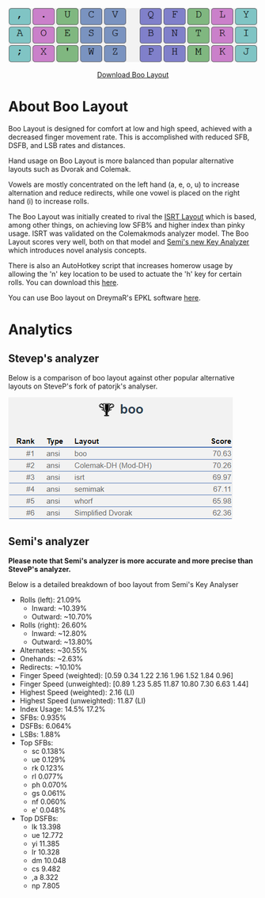 <img src="layout.png" alt="Boo Layout" class="center">

<p style="text-align: center;"><a href="https://ballerboo.github.io/boolayout/boo.zip">Download Boo Layout</a></p>


# About Boo Layout

Boo Layout is designed for comfort at low and high speed, achieved with a decreased finger movement rate. This is accomplished with reduced SFB, DSFB, and LSB rates and distances.

Hand usage on Boo Layout is more balanced than popular alternative layouts such as Dvorak and Colemak.

Vowels are mostly concentrated on the left hand (a, e, o, u) to increase alternation and reduce redirects, while one vowel is placed on the right hand (i) to increase rolls.

The Boo Layout was initially created to rival the [ISRT Layout](https://notgate.github.io/layout/) which is based, among other things, on achieving low SFB% and higher index than pinky usage. ISRT was validated on the Colemakmods analyzer model. The Boo Layout scores very well, both on that model and [Semi's new Key Analyzer](https://github.com/semilin/genkey) which introduces novel analysis concepts.

There is also an AutoHotkey script that increases homerow usage by allowing the 'n' key location to be used to actuate the 'h' key for certain rolls. You can download this [here](https://ballerboo.github.io/boolayout/boo_ahk.zip).

You can use Boo layout on DreymaR's EPKL software [here](https://github.com/DreymaR/BigBagKbdTrixPKL/tree/master/Layouts/Boo).

# Analytics

## Stevep's analyzer

Below is a comparison of boo layout against other popular alternative layouts on SteveP's fork of patorjk's analyser.

![](stevep.png)

## Semi's analyzer

**Please note that Semi's analyzer is more accurate and more precise than SteveP's analyzer.**

Below is a detailed breakdown of boo layout from Semi's Key Analyser

- Rolls (left): 21.09%
  - Inward: ~10.39%
  - Outward: ~10.70%
- Rolls (right): 26.60%
  - Inward: ~12.80%
  - Outward: ~13.80%
- Alternates: ~30.55%
- Onehands: ~2.63%
- Redirects: ~10.10%
- Finger Speed (weighted): [0.59 0.34 1.22 2.16 1.96 1.52 1.84 0.96]
- Finger Speed (unweighted): [0.89 1.23 5.85 11.87 10.80 7.30 6.63 1.44]
- Highest Speed (weighted): 2.16 (LI)
- Highest Speed (unweighted): 11.87 (LI)
- Index Usage: 14.5% 17.2%
- SFBs: 0.935%
- DSFBs: 6.064%
- LSBs: 1.88%
- Top SFBs:
  - sc 0.138%
  - ue 0.129%
  - rk 0.123%
  - rl 0.077%
  - ph 0.070%
  - gs 0.061%
  - nf 0.060%
  - e' 0.048%
- Top DSFBs:
  - lk 13.398
  - ue 12.772
  - yi 11.385
  - lr 10.328
  - dm 10.048
  - cs 9.482
  - ,a 8.322
  - np 7.805

